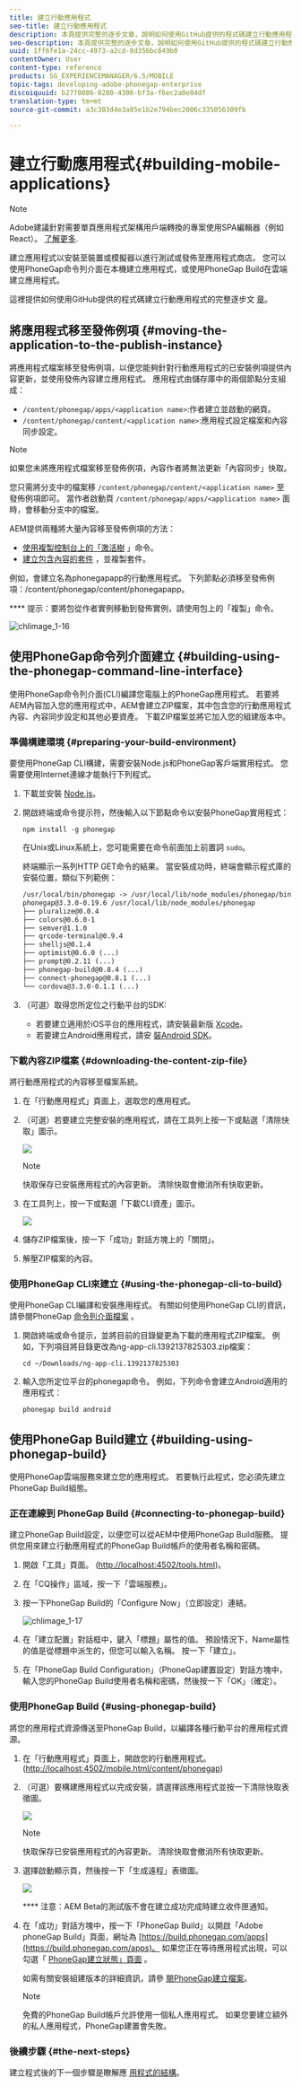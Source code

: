 ```yaml
---
title: 建立行動應用程式
seo-title: 建立行動應用程式
description: 本頁提供完整的逐步文章，說明如何使用GitHub提供的程式碼建立行動應用程式。建立應用程式以安裝至裝置或模擬器以進行測試或發佈至應用程式商店。 您可以使用PhoneGap命令列介面在本機建立應用程式，或使用PhoneGap Build在雲端建立應用程式。
seo-description: 本頁提供完整的逐步文章，說明如何使用GitHub提供的程式碼建立行動應用程式。建立應用程式以安裝至裝置或模擬器以進行測試或發佈至應用程式商店。 您可以使用PhoneGap命令列介面在本機建立應用程式，或使用PhoneGap Build在雲端建立應用程式。
uuid: 1ff6fe1a-24cc-4973-a2cd-8d356bc649b0
contentOwner: User
content-type: reference
products: SG_EXPERIENCEMANAGER/6.5/MOBILE
topic-tags: developing-adobe-phonegap-enterprise
discoiquuid: b2778086-8280-4306-bf3a-f6ec2a0e04df
translation-type: tm+mt
source-git-commit: a3c303d4e3a85e1b2e794bec2006c335056309fb

---
```



# 建立行動應用程式{#building-mobile-applications}

>[!NOTE]
>
>Adobe建議針對需要單頁應用程式架構用戶端轉換的專案使用SPA編輯器（例如React）。 [了解更多](/help/sites-developing/spa-overview.md).

建立應用程式以安裝至裝置或模擬器以進行測試或發佈至應用程式商店。 您可以使用PhoneGap命令列介面在本機建立應用程式，或使用PhoneGap Build在雲端建立應用程式。

這裡提供如何使用GitHub提供的程式碼建立行動應用程式的完整逐步文 [章](https://helpx.adobe.com/experience-manager/using/aem62_mobile.html)。

## 將應用程式移至發佈例項 {#moving-the-application-to-the-publish-instance}

將應用程式檔案移至發佈例項，以便您能夠針對行動應用程式的已安裝例項提供內容更新，並使用發佈內容建立應用程式。 應用程式由儲存庫中的兩個節點分支組成：

* `/content/phonegap/apps/<application name>`:作者建立並啟動的網頁。
* `/content/phonegap/content/<application name>`:應用程式設定檔案和內容同步設定。

>[!NOTE]
>
>如果您未將應用程式檔案移至發佈例項，內容作者將無法更新「內容同步」快取。

您只需將分支中的檔案移 `/content/phonegap/content/<application name>` 至發佈例項即可。 當作者啟動頁 `/content/phonegap/apps/<application name>` 面時，會移動分支中的檔案。

AEM提供兩種將大量內容移至發佈例項的方法：

* [使用複製控制台上的「激活樹](/help/sites-authoring/publishing-pages.md) 」命令。
* [建立包含內容的套件](/help/sites-administering/package-manager.md) ，並複製套件。

例如，會建立名為phonegapapp的行動應用程式。 下列節點必須移至發佈例項：/content/phonegap/content/phonegapapp。

**** 提示：要將包從作者實例移動到發佈實例，請使用包上的「複製」命令。

![chlimage_1-16](assets/chlimage_1-16.png)

## 使用PhoneGap命令列介面建立 {#building-using-the-phonegap-command-line-interface}

使用PhoneGap命令列介面(CLI)編譯您電腦上的PhoneGap應用程式。 若要將AEM內容加入您的應用程式中，AEM會建立ZIP檔案，其中包含您的行動應用程式內容、內容同步設定和其他必要資產。 下載ZIP檔案並將它加入您的組建版本中。

### 準備構建環境 {#preparing-your-build-environment}

要使用PhoneGap CLI構建，需要安裝Node.js和PhoneGap客戶端實用程式。 您需要使用Internet連線才能執行下列程式。

1. 下載並安裝 [Node.js](https://nodejs.org/)。
1. 開啟終端或命令提示符，然後輸入以下節點命令以安裝PhoneGap實用程式：

   ```shell
   npm install -g phonegap
   ```

   在Unix或Linux系統上，您可能需要在命令前面加上前置詞 `sudo`。

   終端顯示一系列HTTP GET命令的結果。 當安裝成功時，終端會顯示程式庫的安裝位置，類似下列範例：

   ```xml
   /usr/local/bin/phonegap -> /usr/local/lib/node_modules/phonegap/bin/phonegap.js
   phonegap@3.3.0-0.19.6 /usr/local/lib/node_modules/phonegap
   ├── pluralize@0.0.4
   ├── colors@0.6.0-1
   ├── semver@1.1.0
   ├── qrcode-terminal@0.9.4
   ├── shelljs@0.1.4
   ├── optimist@0.6.0 (...)
   ├── prompt@0.2.11 (...)
   ├── phonegap-build@0.8.4 (...)
   ├── connect-phonegap@0.8.1 (...)
   └── cordova@3.3.0-0.1.1 (...)
   ```

1. （可選）取得您所定位之行動平台的SDK:

   * 若要建立適用於iOS平台的應用程式，請安裝最新版 [Xcode](https://developer.apple.com/xcode/)。
   * 若要建立Android應用程式，請安 [裝Android SDK](https://developer.android.com/)。

### 下載內容ZIP檔案 {#downloading-the-content-zip-file}

將行動應用程式的內容移至檔案系統。

1. 在「行動應用程式」頁面上，選取您的應用程式。
1. （可選）若要建立完整安裝的應用程式，請在工具列上按一下或點選「清除快取」圖示。

   ![](do-not-localize/chlimage_1.png)

   >[!NOTE]
   >
   >快取保存已安裝應用程式的內容更新。 清除快取會撤消所有快取更新。

1. 在工具列上，按一下或點選「下載CLI資產」圖示。

   ![](do-not-localize/chlimage_1-1.png)

1. 儲存ZIP檔案後，按一下「成功」對話方塊上的「關閉」。
1. 解壓ZIP檔案的內容。

### 使用PhoneGap CLI來建立 {#using-the-phonegap-cli-to-build}

使用PhoneGap CLI編譯和安裝應用程式。 有關如何使用PhoneGap CLI的資訊，請參閱PhoneGap [命令列介面檔案](https://docs.phonegap.com/en/3.0.0/guide_cli_index.md.html) 。

1. 開啟終端或命令提示，並將目前的目錄變更為下載的應用程式ZIP檔案。 例如，下列項目將目錄更改為ng-app-cli.1392137825303.zip檔案：

   ```shell
   cd ~/Downloads/ng-app-cli.1392137825303
   ```

1. 輸入您所定位平台的phonegap命令。 例如，下列命令會建立Android適用的應用程式：

   ```shell
   phonegap build android
   ```

## 使用PhoneGap Build建立 {#building-using-phonegap-build}

使用PhoneGap雲端服務來建立您的應用程式。 若要執行此程式，您必須先建立PhoneGap Build組態。

### 正在連線到 PhoneGap Build {#connecting-to-phonegap-build}

建立PhoneGap Build設定，以便您可以從AEM中使用PhoneGap Build服務。 提供您用來建立行動應用程式的PhoneGap Build帳戶的使用者名稱和密碼。

1. 開啟「工具」頁面。 ([http://localhost:4502/tools.html](http://localhost:4502/tools.html))。
1. 在「CQ操作」區域，按一下「雲端服務」。
1. 按一下PhoneGap Build的「Configure Now」（立即設定）連結。

   ![chlimage_1-17](assets/chlimage_1-17.png)

1. 在「建立配置」對話框中，鍵入「標題」屬性的值。 預設情況下，Name屬性的值是從標題中派生的，但您可以輸入名稱。 按一下「建立」。
1. 在「PhoneGap Build Configuration」（PhoneGap建置設定）對話方塊中，輸入您的PhoneGap Build使用者名稱和密碼，然後按一下「OK」（確定）。

### 使用PhoneGap Build {#using-phonegap-build}

將您的應用程式資源傳送至PhoneGap Build，以編譯各種行動平台的應用程式資源。

1. 在「行動應用程式」頁面上，開啟您的行動應用程式。 ([http://localhost:4502/mobile.html/content/phonegap](http://localhost:4502/mobile.html/content/phonegap))
1. （可選）要構建應用程式以完成安裝，請選擇該應用程式並按一下清除快取表徵圖。

   ![](do-not-localize/chlimage_1-2.png)

   >[!NOTE]
   >
   >快取保存已安裝應用程式的內容更新。 清除快取會撤消所有快取更新。

1. 選擇啟動顯示頁，然後按一下「生成遠程」表徵圖。

   ![](do-not-localize/chlimage_1-3.png)

   **** 注意：AEM Beta的測試版不會在建立成功完成時建立收件匣通知。

1. 在「成功」對話方塊中，按一下「PhoneGap Build」以開啟「Adobe phoneGap Build」頁面，網址為 [https://build.phonegap.com/apps](https://build.phonegap.com/apps)。 如果您正在等待應用程式出現，可以勾選「 [PhoneGap建立狀態」頁面](https://status.build.phonegap.com/) 。

   如需有關安裝組建版本的詳細資訊，請參 [閱PhoneGap建立檔案](https://docs.build.phonegap.com/en_US/3.1.0/#googtrans%28en%29)。

   >[!NOTE]
   >
   >免費的PhoneGap Build帳戶允許使用一個私人應用程式。 如果您要建立額外的私人應用程式，PhoneGap建置會失敗。

### 後續步驟 {#the-next-steps}

建立程式後的下一個步驟是瞭解應 [用程式的結構](/help/mobile/phonegap-structure-an-app.md)。
